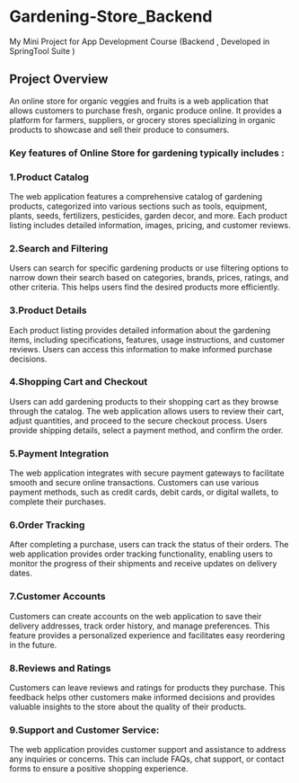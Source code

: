 # Gardening-Store_Backend
My Mini Project for App Development Course (Backend , Developed in SpringTool Suite )

## Project Overview
An online store for organic veggies and fruits is a web application that allows customers to purchase fresh, organic produce online. It provides a platform for farmers, suppliers, or grocery stores specializing in organic products to
showcase and sell their produce to consumers.


### Key features of Online Store for gardening typically includes :

### 1.Product Catalog
The web application features a comprehensive catalog of
gardening products, categorized into various sections such as tools, equipment, plants, seeds, fertilizers, pesticides, garden decor, and more. Each product listing includes detailed information, images, pricing, and customer reviews.

### 2.Search and Filtering 
Users can search for specific gardening products or use filtering options to narrow down their search based on categories, brands,
prices, ratings, and other criteria. This helps users find the desired products more efficiently.

### 3.Product Details
Each product listing provides detailed information about the gardening items, including specifications, features, usage instructions, and
customer reviews. Users can access this information to make informed purchase decisions.

### 4.Shopping Cart and Checkout
Users can add gardening products to their shopping cart as they browse through the catalog. The web application allows users to review their cart, adjust quantities, and proceed to the secure checkout process. Users provide shipping details, select a payment method, and confirm the order.

### 5.Payment Integration
The web application integrates with secure payment
gateways to facilitate smooth and secure online transactions. Customers can use various payment methods, such as credit cards, debit cards, or digital wallets, to complete their purchases.

### 6.Order Tracking
After completing a purchase, users can track the status of their orders. The web application provides order tracking functionality,
enabling users to monitor the progress of their shipments and receive updates on delivery dates.

### 7.Customer Accounts
Customers can create accounts on the web application to save their delivery addresses, track order history, and manage preferences. This feature provides a personalized experience and facilitates easy reordering in the future.

### 8.Reviews and Ratings
Customers can leave reviews and ratings for products they purchase. This feedback helps other customers make informed decisions and provides valuable insights to the store about the quality of their products.

### 9.Support and Customer Service: 
The web application provides customer support and assistance to address any inquiries or concerns. This can include FAQs, chat support, or contact forms to ensure a positive shopping experience.

